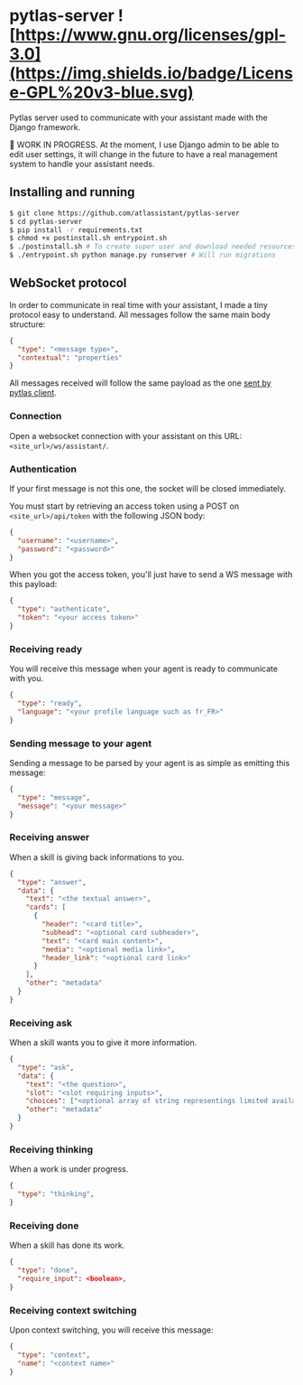pytlas-server ![https://www.gnu.org/licenses/gpl-3.0](https://img.shields.io/badge/License-GPL%20v3-blue.svg)
===

Pytlas server used to communicate with your assistant made with the Django framework.

🚧 WORK IN PROGRESS. At the moment, I use Django admin to be able to edit user settings, it will change in the future to have a real management system to handle your assistant needs.

## Installing and running

```bash
$ git clone https://github.com/atlassistant/pytlas-server
$ cd pytlas-server
$ pip install -r requirements.txt
$ chmod +x postinstall.sh entrypoint.sh
$ ./postinstall.sh # To create super user and download needed resources (one time only)
$ ./entrypoint.sh python manage.py runserver # Will run migrations
```

## WebSocket protocol

In order to communicate in real time with your assistant, I made a tiny protocol easy to understand. All messages follow the same main body structure:

```json
{
  "type": "<message type>",
  "contextual": "properties"
}
```

All messages received will follow the same payload as the one [sent by pytlas client](https://pytlas.readthedocs.io/en/latest/core_components/client.html).

### Connection

Open a websocket connection with your assistant on this URL: `<site_url>/ws/assistant/`.

### Authentication

If your first message is not this one, the socket will be closed immediately.

You must start by retrieving an access token using a POST on `<site_url>/api/token` with the following JSON body:

```json
{
  "username": "<username>",
  "password": "<password>"
}
```

When you got the access token, you'll just have to send a WS message with this payload:

```json
{
  "type": "authenticate",
  "token": "<your access token>"
}
```

### Receiving ready

You will receive this message when your agent is ready to communicate with you.

```json
{
  "type": "ready",
  "language": "<your profile language such as fr_FR>"
}
```

### Sending message to your agent

Sending a message to be parsed by your agent is as simple as emitting this message:

```json
{
  "type": "message",
  "message": "<your message>"
}
```

### Receiving answer

When a skill is giving back informations to you.

```json
{
  "type": "answer",
  "data": {
    "text": "<the textual answer>",
    "cards": [
      {
        "header": "<card title>",
        "subhead": "<optional card subheader>",
        "text": "<card main content>",
        "media": "<optional media link>",
        "header_link": "<optional card link>"
      }
    ],
    "other": "metadata"
  }
}
```

### Receiving ask

When a skill wants you to give it more information.

```json
{
  "type": "ask",
  "data": {
    "text": "<the question>",
    "slot": "<slot requiring inputs>",
    "choices": ["<optional array of string representings limited available choices>"],
    "other": "metadata"
  }
}
```

### Receiving thinking

When a work is under progress.

```json
{
  "type": "thinking",
}
```

### Receiving done

When a skill has done its work.

```json
{
  "type": "done",
  "require_input": <boolean>,
}
```

### Receiving context switching

Upon context switching, you will receive this message:

```json
{
  "type": "context",
  "name": "<context name>"
}
```

